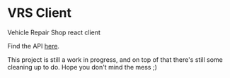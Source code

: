 # VRS Client
Vehicle Repair Shop react client

Find the API <a target="_blank" href="https://github.com/TheMonster1995/VRS-Api">here</a>.

This project is still a work in progress, and on top of that there's still some cleaning up to do. Hope you don't mind the mess ;)
